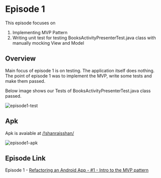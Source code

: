 # Episode 1
This episode focuses on

1. Implementing MVP Pattern
2. Writing unit test for testing BooksActivityPresenterTest.java class with manually mocking View and Model

Overview
----
Main focus of episode 1 is on testing. The application itself does nothing. The point of episode 1 was to implement the MVP, write some tests and make them passed. 

Below image shows our Tests of BooksActivityPresenterTest.java class passed.

![episode1-test](https://github.com/shanraisshan/Refactoring-Android-App-Series-Overview/blob/master/Episode1/!shanraisshan/E1-Test.JPG)

Apk
----
Apk is avaiable at [/!shanraisshan/](https://github.com/shanraisshan/Refactoring-Android-App-Series-Overview/tree/master/Episode1/!shanraisshan)

![episode1-apk](https://github.com/shanraisshan/Refactoring-Android-App-Series-Overview/blob/master/Episode1/!shanraisshan/E1.png)

Episode Link
----
Episode 1 - [Refactoring an Android App - #1 - Intro to the MVP pattern](https://www.youtube.com/watch?v=ZWYOy8E4jWo)
